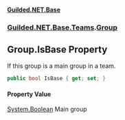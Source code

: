 #### [Guilded.NET.Base](Guilded_NET_Base.md 'Guilded.NET.Base')
### [Guilded.NET.Base.Teams](Guilded_NET_Base.md#Guilded_NET_Base_Teams 'Guilded.NET.Base.Teams').[Group](Group.md 'Guilded.NET.Base.Teams.Group')
## Group.IsBase Property
If this group is a main group in a team.  
```csharp
public bool IsBase { get; set; }
```
#### Property Value
[System.Boolean](https://docs.microsoft.com/en-us/dotnet/api/System.Boolean 'System.Boolean')
Main group

